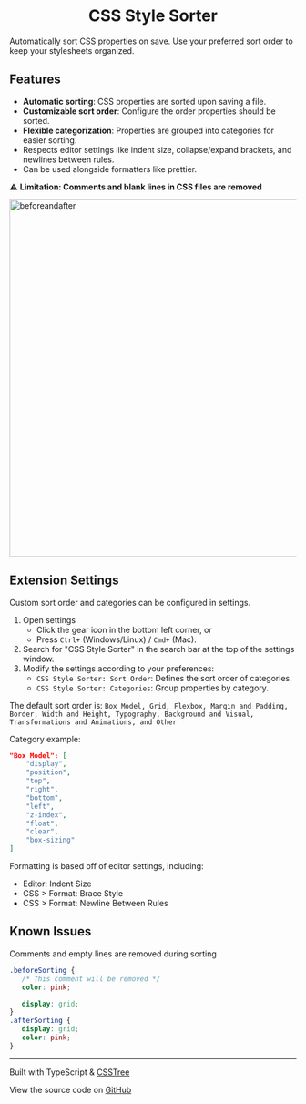 <div align="center">
<h1>CSS Style Sorter</h1>
</div>

Automatically sort CSS properties on save. Use your preferred sort order to keep your stylesheets organized.

## Features

- **Automatic sorting**: CSS properties are sorted upon saving a file.
- **Customizable sort order**: Configure the order properties should be sorted.
- **Flexible categorization**: Properties are grouped into categories for easier sorting.
- Respects editor settings like indent size, collapse/expand brackets, and newlines between rules.
- Can be used alongside formatters like prettier.

 ⚠️ **Limitation: Comments and blank lines in CSS files are removed**

<img width="627" alt="beforeandafter" src="https://github.com/dejmedus/css-style-sorter/assets/59973863/3c79e2f6-81ea-4920-bb11-143bb56d2e6d">

## Extension Settings

Custom sort order and categories can be configured in settings.

1. Open settings
   - Click the gear icon in the bottom left corner, or
   - Press `Ctrl+` (Windows/Linux) / `Cmd+` (Mac).
2. Search for "CSS Style Sorter" in the search bar at the top of the settings window.
3. Modify the settings according to your preferences:
   - `CSS Style Sorter: Sort Order`: Defines the sort order of categories.
   - `CSS Style Sorter: Categories`: Group properties by category.

The default sort order is: `Box Model, Grid, Flexbox, Margin and Padding, Border, Width and Height, Typography, Background and Visual, Transformations and Animations, and Other`

Category example:

``` json
"Box Model": [
    "display",
    "position",
    "top",
    "right",
    "bottom",
    "left",
    "z-index",
    "float",
    "clear",
    "box-sizing"
]
```

Formatting is based off of editor settings, including:

- Editor: Indent Size
- CSS > Format: Brace Style
- CSS > Format: Newline Between Rules

<!-- ## Release Notes

### 1.0.0

Initial release
-->

## Known Issues

Comments and empty lines are removed during sorting

```css
.beforeSorting {
   /* This comment will be removed */
   color: pink;

   display: grid;
}
.afterSorting {
   display: grid;
   color: pink;
}
```

---

Built with TypeScript & [CSSTree](https://github.com/csstree/csstree)

View the source code on [GitHub](https://github.com/dejmedus/css-style-sorter)
